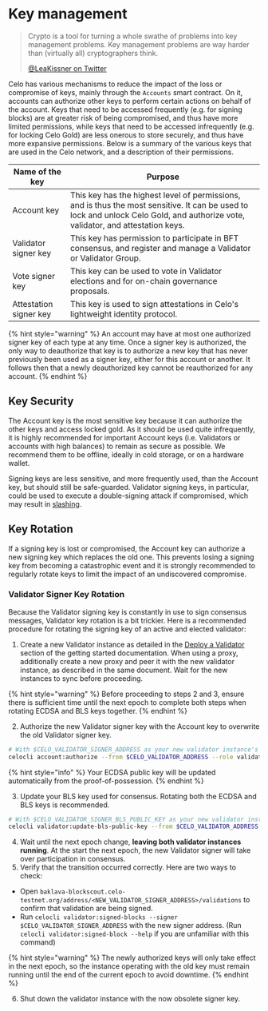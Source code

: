 # Key management

> Crypto is a tool for turning a whole swathe of problems into key management problems. Key management problems are way harder than (virtually all) cryptographers think.
>
> [@LeaKissner on Twitter](https://twitter.com/LeaKissner/status/1198595109756887040)

Celo has various mechanisms to reduce the impact of the loss or compromise of keys, mainly through the `Accounts` smart contract. On it, accounts can authorize other keys to perform certain actions on behalf of the account. Keys that need to be accessed frequently (e.g. for signing blocks) are at greater risk of being compromised, and thus have more limited permissions, while keys that need to be accessed infrequently (e.g. for locking Celo Gold) are less onerous to store securely, and thus have more expansive permissions. Below is a summary of the various keys that are used in the Celo network, and a description of their permissions.

| Name of the key        | Purpose                                                                                                                                                                                                                                                               |
| ---------------------- | --------------------------------------------------------------------------------------------------------------------------------------------------------------------------------------------------------------------------------------------------------------------- |
| Account key            | This key has the highest level of permissions, and is thus the most sensitive. It can be used to lock and unlock Celo Gold, and authorize vote, validator, and attestation keys. |
| Validator signer key   | This key has permission to participate in BFT consensus, and register and manage a Validator or Validator Group.                                                                                                                                          |
| Vote signer key        | This key can be used to vote in Validator elections and for on-chain governance proposals.                                                                                                                                                                                          |
| Attestation signer key | This key is used to sign attestations in Celo's lightweight identity protocol.                                                                                                                                                                                        |

{% hint style="warning" %}
An account may have at most one authorized signer key of each type at any time. Once a signer key is authorized, the only way to deauthorize that key is to authorize a new key that has never previously been used as a signer key, either for this account or another. It follows then that a newly deauthorized key cannot be reauthorized for any account.
{% endhint %}

## Key Security

The Account key is the most sensitive key because it can authorize the other keys and access locked gold. As it should be used quite infrequently, it is highly recommended for important Account keys (i.e. Validators or accounts with high balances) to remain as secure as possible. We recommend them to be offline, ideally in cold storage, or on a hardware wallet.

Signing keys are less sensitive, and more frequently used, than the Account key, but should still be safe-guarded. Validator signing keys, in particular, could be used to execute a double-signing attack if compromised, which may result in [slashing](../celo-codebase/protocol/proof-of-stake/penalties).

## Key Rotation

If a signing key is lost or compromised, the Account key can authorize a new signing key which replaces the old one. This prevents losing a signing key from becoming a catastrophic event and it is strongly recommended to regularly rotate keys to limit the impact of an undiscovered compromise.

### Validator Signer Key Rotation

Because the Validator signing key is constantly in use to sign consensus messages, Validator key rotation is a bit trickier. Here is a recommended procedure for rotating the signing key of an active and elected validator:

1. Create a new Validator instance as detailed in the [Deploy a Validator](../getting-started/running-a-validator.md#deploy-a-validator) section of the getting started documentation. When using a proxy, additionally create a new proxy and peer it with the new validator instance, as described in the same document. Wait for the new instances to sync before proceeding.

  {% hint style="warning" %}
  Before proceeding to steps 2 and 3, ensure there is sufficient time until the next epoch to complete both steps when rotating ECDSA and BLS keys together.
  {% endhint %}

2. Authorize the new Validator signer key with the Account key to overwrite the old Validator signer key.

  ```bash
  # With $CELO_VALIDATOR_SIGNER_ADDRESS as your new validator instance's signing address.
  celocli account:authorize --from $CELO_VALIDATOR_ADDRESS --role validator --signer $CELO_VALIDATOR_SIGNER_ADDRESS --signature $CELO_VALIDATOR_SIGNER_SIGNATURE
  ```

  {% hint style="info" %}
  Your ECDSA public key will be updated automatically from the proof-of-possession.
  {% endhint %}

3. Update your BLS key used for consensus. Rotating both the ECDSA and BLS keys is recommended.

  ```bash
  # With $CELO_VALIDATOR_SIGNER_BLS_PUBLIC_KEY as your new validator instance's BLS public key.
  celocli validator:update-bls-public-key --from $CELO_VALIDATOR_ADDRESS --blsKey $CELO_VALIDATOR_SIGNER_BLS_PUBLIC_KEY --blsPop $CELO_VALIDATOR_SIGNER_BLS_SIGNATURE
  ```

4. Wait until the next epoch change, **leaving both validator instances running**. At the start the next epoch, the new Validator signer will take over participation in consensus. 
5. Verify that the transition occurred correctly. Here are two ways to check:
  <!-- TODO: The following URL assumes that the user is running against the baklava network. This will need to be updated -->
  * Open `baklava-blockscout.celo-testnet.org/address/<NEW_VALIDATOR_SIGNER_ADDRESS>/validations` to confirm that validation are being signed.
  * Run `celocli validator:signed-blocks --signer $CELO_VALIDATOR_SIGNER_ADDRESS` with the new signer address. (Run `celocli validator:signed-block --help` if you are unfamiliar with this command)

  {% hint style="warning" %}
  The newly authorized keys will only take effect in the next epoch, so the instance operating with the old key must remain running until the end of the current epoch to avoid downtime.
  {% endhint %}

6. Shut down the validator instance with the now obsolete signer key.
